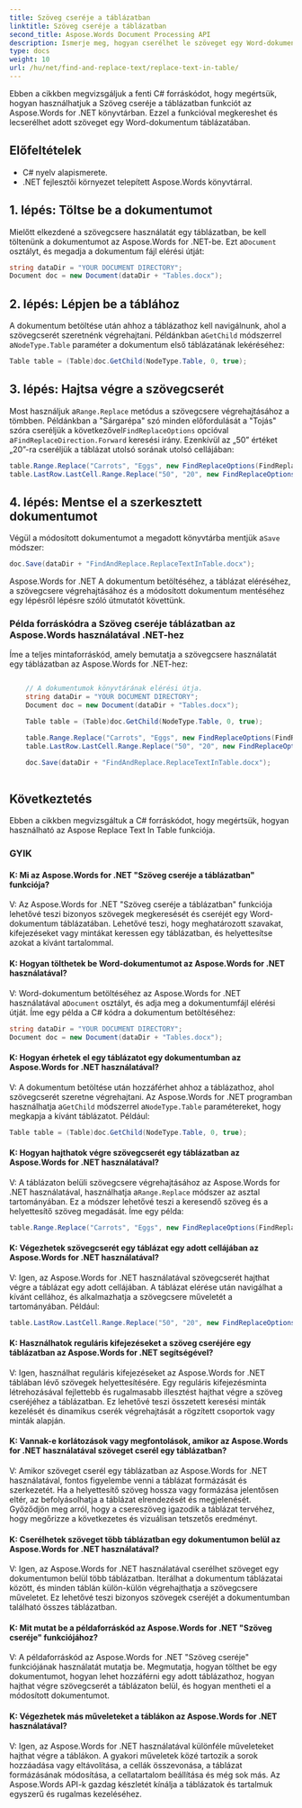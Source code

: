 ```yaml
---
title: Szöveg cseréje a táblázatban
linktitle: Szöveg cseréje a táblázatban
second_title: Aspose.Words Document Processing API
description: Ismerje meg, hogyan cserélhet le szöveget egy Word-dokumentum táblázatában az Aspose.Words for .NET használatával.
type: docs
weight: 10
url: /hu/net/find-and-replace-text/replace-text-in-table/
---
```


Ebben a cikkben megvizsgáljuk a fenti C# forráskódot, hogy megértsük, hogyan használhatjuk a Szöveg cseréje a táblázatban funkciót az Aspose.Words for .NET könyvtárban. Ezzel a funkcióval megkereshet és lecserélhet adott szöveget egy Word-dokumentum táblázatában.

## Előfeltételek

- C# nyelv alapismerete.
- .NET fejlesztői környezet telepített Aspose.Words könyvtárral.

## 1. lépés: Töltse be a dokumentumot

 Mielőtt elkezdené a szövegcsere használatát egy táblázatban, be kell töltenünk a dokumentumot az Aspose.Words for .NET-be. Ezt a`Document` osztályt, és megadja a dokumentum fájl elérési útját:

```csharp
string dataDir = "YOUR DOCUMENT DIRECTORY";
Document doc = new Document(dataDir + "Tables.docx");
```

## 2. lépés: Lépjen be a táblához

 A dokumentum betöltése után ahhoz a táblázathoz kell navigálnunk, ahol a szövegcserét szeretnénk végrehajtani. Példánkban a`GetChild` módszerrel a`NodeType.Table` paraméter a dokumentum első táblázatának lekéréséhez:

```csharp
Table table = (Table)doc.GetChild(NodeType.Table, 0, true);
```

## 3. lépés: Hajtsa végre a szövegcserét

 Most használjuk a`Range.Replace` metódus a szövegcsere végrehajtásához a tömbben. Példánkban a "Sárgarépa" szó minden előfordulását a "Tojás" szóra cseréljük a következővel`FindReplaceOptions` opcióval a`FindReplaceDirection.Forward` keresési irány. Ezenkívül az „50” értéket „20”-ra cseréljük a táblázat utolsó sorának utolsó cellájában:

```csharp
table.Range.Replace("Carrots", "Eggs", new FindReplaceOptions(FindReplaceDirection.Forward));
table.LastRow.LastCell.Range.Replace("50", "20", new FindReplaceOptions(FindReplaceDirection.Forward));
```

## 4. lépés: Mentse el a szerkesztett dokumentumot

Végül a módosított dokumentumot a megadott könyvtárba mentjük a`Save` módszer:

```csharp
doc.Save(dataDir + "FindAndReplace.ReplaceTextInTable.docx");
```

Aspose.Words for .NET A dokumentum betöltéséhez, a táblázat eléréséhez, a szövegcsere végrehajtásához és a módosított dokumentum mentéséhez egy lépésről lépésre szóló útmutatót követtünk.

### Példa forráskódra a Szöveg cseréje táblázatban az Aspose.Words használatával .NET-hez

Íme a teljes mintaforráskód, amely bemutatja a szövegcsere használatát egy táblázatban az Aspose.Words for .NET-hez:

```csharp

	// A dokumentumok könyvtárának elérési útja.
	string dataDir = "YOUR DOCUMENT DIRECTORY";
	Document doc = new Document(dataDir + "Tables.docx");

	Table table = (Table)doc.GetChild(NodeType.Table, 0, true);

	table.Range.Replace("Carrots", "Eggs", new FindReplaceOptions(FindReplaceDirection.Forward));
	table.LastRow.LastCell.Range.Replace("50", "20", new FindReplaceOptions(FindReplaceDirection.Forward));

	doc.Save(dataDir + "FindAndReplace.ReplaceTextInTable.docx");
    
```

## Következtetés

Ebben a cikkben megvizsgáltuk a C# forráskódot, hogy megértsük, hogyan használható az Aspose Replace Text In Table funkciója.

### GYIK

#### K: Mi az Aspose.Words for .NET "Szöveg cseréje a táblázatban" funkciója?

V: Az Aspose.Words for .NET "Szöveg cseréje a táblázatban" funkciója lehetővé teszi bizonyos szövegek megkeresését és cseréjét egy Word-dokumentum táblázatában. Lehetővé teszi, hogy meghatározott szavakat, kifejezéseket vagy mintákat keressen egy táblázatban, és helyettesítse azokat a kívánt tartalommal.

#### K: Hogyan tölthetek be Word-dokumentumot az Aspose.Words for .NET használatával?

V: Word-dokumentum betöltéséhez az Aspose.Words for .NET használatával a`Document` osztályt, és adja meg a dokumentumfájl elérési útját. Íme egy példa a C# kódra a dokumentum betöltéséhez:

```csharp
string dataDir = "YOUR DOCUMENT DIRECTORY";
Document doc = new Document(dataDir + "Tables.docx");
```

#### K: Hogyan érhetek el egy táblázatot egy dokumentumban az Aspose.Words for .NET használatával?

V: A dokumentum betöltése után hozzáférhet ahhoz a táblázathoz, ahol szövegcserét szeretne végrehajtani. Az Aspose.Words for .NET programban használhatja a`GetChild` módszerrel a`NodeType.Table` paramétereket, hogy megkapja a kívánt táblázatot. Például:

```csharp
Table table = (Table)doc.GetChild(NodeType.Table, 0, true);
```

#### K: Hogyan hajthatok végre szövegcserét egy táblázatban az Aspose.Words for .NET használatával?

 V: A táblázaton belüli szövegcsere végrehajtásához az Aspose.Words for .NET használatával, használhatja a`Range.Replace` módszer az asztal tartományában. Ez a módszer lehetővé teszi a keresendő szöveg és a helyettesítő szöveg megadását. Íme egy példa:

```csharp
table.Range.Replace("Carrots", "Eggs", new FindReplaceOptions(FindReplaceDirection.Forward));
```

#### K: Végezhetek szövegcserét egy táblázat egy adott cellájában az Aspose.Words for .NET használatával?

V: Igen, az Aspose.Words for .NET használatával szövegcserét hajthat végre a táblázat egy adott cellájában. A táblázat elérése után navigálhat a kívánt cellához, és alkalmazhatja a szövegcsere műveletét a tartományában. Például:

```csharp
table.LastRow.LastCell.Range.Replace("50", "20", new FindReplaceOptions(FindReplaceDirection.Forward));
```

#### K: Használhatok reguláris kifejezéseket a szöveg cseréjére egy táblázatban az Aspose.Words for .NET segítségével?

V: Igen, használhat reguláris kifejezéseket az Aspose.Words for .NET táblában lévő szövegek helyettesítésére. Egy reguláris kifejezésminta létrehozásával fejlettebb és rugalmasabb illesztést hajthat végre a szöveg cseréjéhez a táblázatban. Ez lehetővé teszi összetett keresési minták kezelését és dinamikus cserék végrehajtását a rögzített csoportok vagy minták alapján.

#### K: Vannak-e korlátozások vagy megfontolások, amikor az Aspose.Words for .NET használatával szöveget cserél egy táblázatban?

V: Amikor szöveget cserél egy táblázatban az Aspose.Words for .NET használatával, fontos figyelembe venni a táblázat formázását és szerkezetét. Ha a helyettesítő szöveg hossza vagy formázása jelentősen eltér, az befolyásolhatja a táblázat elrendezését és megjelenését. Győződjön meg arról, hogy a csereszöveg igazodik a táblázat tervéhez, hogy megőrizze a következetes és vizuálisan tetszetős eredményt.

#### K: Cserélhetek szöveget több táblázatban egy dokumentumon belül az Aspose.Words for .NET használatával?

V: Igen, az Aspose.Words for .NET használatával cserélhet szöveget egy dokumentumon belül több táblázatban. Iterálhat a dokumentum táblázatai között, és minden táblán külön-külön végrehajthatja a szövegcsere műveletet. Ez lehetővé teszi bizonyos szövegek cseréjét a dokumentumban található összes táblázatban.

#### K: Mit mutat be a példaforráskód az Aspose.Words for .NET "Szöveg cseréje" funkciójához?

V: A példaforráskód az Aspose.Words for .NET "Szöveg cseréje" funkciójának használatát mutatja be. Megmutatja, hogyan tölthet be egy dokumentumot, hogyan lehet hozzáférni egy adott táblázathoz, hogyan hajthat végre szövegcserét a táblázaton belül, és hogyan mentheti el a módosított dokumentumot.

#### K: Végezhetek más műveleteket a táblákon az Aspose.Words for .NET használatával?

V: Igen, az Aspose.Words for .NET használatával különféle műveleteket hajthat végre a táblákon. A gyakori műveletek közé tartozik a sorok hozzáadása vagy eltávolítása, a cellák összevonása, a táblázat formázásának módosítása, a cellatartalom beállítása és még sok más. Az Aspose.Words API-k gazdag készletét kínálja a táblázatok és tartalmuk egyszerű és rugalmas kezeléséhez.